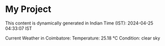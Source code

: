 # My Project

This content is dynamically generated in Indian Time (IST): 2024-04-25 04:33:07 IST


Current Weather in Coimbatore:
Temperature: 25.18 °C
Condition: clear sky

